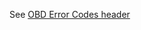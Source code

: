 See [OBD Error Codes header](https://github.com/rusefi/rusefi/blob/master/firmware/controllers/algo/obd_error_codes.h) 
